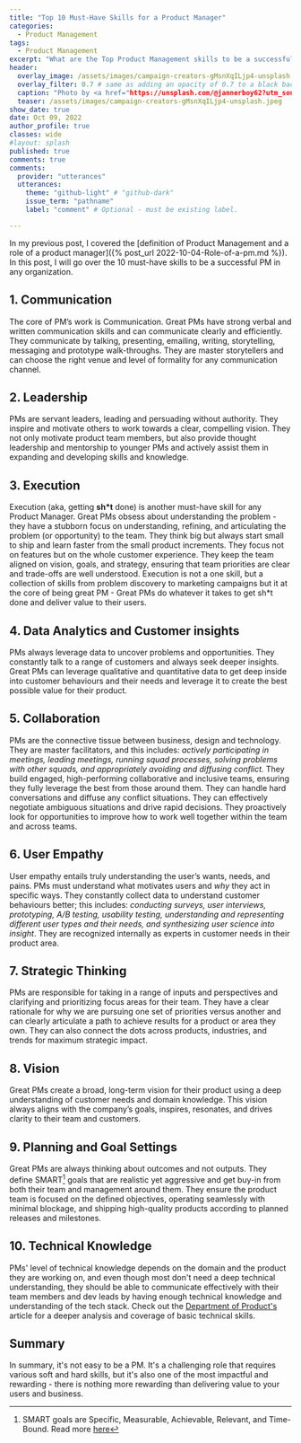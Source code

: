 ```yaml
---
title: "Top 10 Must-Have Skills for a Product Manager"
categories:
  - Product Management
tags:
  - Product Management
excerpt: "What are the Top Product Management skills to be a successful PM in any organization"
header:
  overlay_image: /assets/images/campaign-creators-gMsnXqILjp4-unsplash.jpeg
  overlay_filter: 0.7 # same as adding an opacity of 0.7 to a black background
  caption: "Photo by <a href="https://unsplash.com/@jannerboy62?utm_source=unsplash&utm_medium=referral&utm_content=creditCopyText">Nick Fewings</a> on <a href="https://unsplash.com/s/photos/success?utm_source=unsplash&utm_medium=referral&utm_content=creditCopyText">Unsplash</a>"
  teaser: /assets/images/campaign-creators-gMsnXqILjp4-unsplash.jpeg
show_date: true
date: Oct 09, 2022
author_profile: true
classes: wide
#layout: splash
published: true 
comments: true
comments:
  provider: "utterances"
  utterances:
    theme: "github-light" # "github-dark"
    issue_term: "pathname"
    label: "comment" # Optional - must be existing label.

---
```

<!-- 
"Photo credit: [**Nick Fewings**](https://unsplash.com/@jannerboy62?utm_source=unsplash&utm_medium=referral&utm_content=creditCopyText) on [Unsplash](https://unsplash.com/s/photos/success?utm_source=unsplash&utm_medium=referral&utm_content=creditCopyText)"
 -->


In my previous post, I covered the [definition of Product Management and a role of a product manager]({% post_url 2022-10-04-Role-of-a-pm.md %}). In this post, I will go over the 10 must-have skills to be a successful PM in any organization. 

## 1. Communication

The core of PM’s work is Communication. Great PMs have strong verbal and written communication skills and can communicate clearly and efficiently. They communicate by talking, presenting, emailing, writing, storytelling, messaging and prototype walk-throughs. They are master storytellers and can choose the right venue and level of formality for any communication channel.

## 2. Leadership

PMs are servant leaders, leading and persuading without authority. They inspire and motivate others to work towards a clear, compelling vision. They not only motivate product team members, but also provide thought leadership and mentorship to younger PMs and actively assist them in expanding and developing skills and knowledge.

## 3. Execution

Execution (aka, getting **sh*t** done) is another must-have skill for any Product Manager. Great PMs obsess about understanding the problem - they have a stubborn focus on understanding, refining, and articulating the problem (or opportunity) to the team. They think big but always start small to ship and learn faster from the small product increments. They focus not on features but on the whole customer experience. They keep the team aligned on vision, goals, and strategy, ensuring that team priorities are clear and trade-offs are well understood. Execution is not a one skill, but a collection of skills from problem discovery to marketing campaigns but it at the core of being great PM - Great PMs do whatever it takes to get sh*t done and deliver value to their users.  

## 4. Data Analytics and Customer insights

PMs always leverage data to uncover problems and opportunities. They constantly talk to a range of customers and always seek deeper insights. Great PMs can leverage qualitative and quantitative data to get deep inside into customer behaviours and their needs and leverage it to create the best possible value for their product.

## 5. Collaboration

PMs are the connective tissue between business, design and technology. They are master facilitators, and this includes: *actively participating in meetings, leading meetings, running squad processes, solving problems with other squads, and appropriately avoiding and diffusing conflict.* They build engaged, high-performing collaborative and inclusive teams, ensuring they fully leverage the best from those around them. They can handle hard conversations and diffuse any conflict situations. They can effectively negotiate ambiguous situations and drive rapid decisions. They proactively look for opportunities to improve how to work well together within the team and across teams.

## 6. User Empathy

User empathy entails truly understanding the user’s wants, needs, and pains. PMs must understand what motivates users and *why* they act in specific ways. They constantly collect data to understand customer behaviours better; this includes: *conducting surveys, user interviews, prototyping, A/B testing, usability testing, understanding and representing different user types and their needs, and synthesizing user science into insight*. They are recognized internally as experts in customer needs in their product area.

## 7. Strategic Thinking

PMs are responsible for taking in a range of inputs and perspectives and clarifying and prioritizing focus areas for their team. They have a clear rationale for why we are pursuing one set of priorities versus another and can clearly articulate a path to achieve results for a product or area they own. They can also connect the dots across products, industries, and trends for maximum strategic impact.

## 8. Vision

Great PMs create a broad, long-term vision for their product using a deep understanding of customer needs and domain knowledge. This vision always aligns with the company’s goals, inspires, resonates, and drives clarity to their team and customers.

## 9. Planning and Goal Settings

Great PMs are always thinking about outcomes and not outputs. They define SMART[^1] goals that are realistic yet aggressive and get buy-in from both their team and management around them. They ensure the product team is focused on the defined objectives, operating seamlessly with minimal blockage, and shipping high-quality products according to planned releases and milestones.

## 10. Technical Knowledge

PMs' level of technical knowledge depends on the domain and the product they are working on, and even though most don't need a deep technical understanding, they should be able to communicate effectively with their team members and dev leads by having enough technical knowledge and understanding of the tech stack. Check out the [Department of Product\'s](https://www.departmentofproduct.com/blog/technology-skills-product-managers/) article for a deeper analysis and coverage of basic technical skills.   

## Summary

In summary, it's not easy to be a PM. It's a challenging role that requires various soft and hard skills, but it's also one of the most impactful and rewarding - there is nothing more rewarding than delivering value to your users and business. 



[^1]: SMART goals are Specific, Measurable, Achievable, Relevant, and Time-Bound. Read more [here](https://www.mindtools.com/pages/article/smart-goals.htm)

